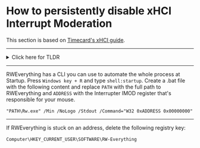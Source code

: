 # How to persistently disable xHCI Interrupt Moderation

This section is based on [Timecard's xHCI guide](https://github.com/djdallmann/GamingPCSetup/tree/master/CONTENT/RESEARCH/PERIPHERALS#q-can-you-define-the-interrupt-moderation-rate-for-usb-controllers-do-different-versions-of-windows-have-different-default-values).

---

<details>
<summary>Click here for TLDR</summary>
</br>

![](runtime%20base.PNG)
![](runtime%20register%20space%20offset.PNG)
![](interrupters.PNG)
![](structural%20parameters.PNG)
![](interrupter.PNG)
![](imod%20register.PNG)

Press `Windows key + R`, type `devmgmt.msc`, press `Enter`, right-click the xHCI controller, click `Properties` and navigate to `Resources`.

![](1.png)

Open RWEverything. Add the `Runtime Register Space Offset` (0x18) to your `Capability Base address` and enter the result in the address field. Add the value in the upper left field (HEX) to your `Capability Base address`. This is your `Runtime Base` address.

![](2.png)

Add the `Interrupt Moderation Register` offset (0x24) to your `Runtime Base` address. This is the address of the IMOD register of the first interrupter.

![](3.png)

The interrupter you're looking for may not always be on the first page. There can be up to 1024 interrupters; however, typically, there are less than 100. The exact count is determined by the value stored at bits 18 to 8 in the `HCSPARAMS1` register (`Capability base address` + 0x4).

To test whether it's the correct location, set the IMOD Interval (last 4 values) to `FA00` (62.5 Hz).

The red number in the top left of the table is a decimal. Convert it to a hexadecimal before adding it to your address.

Alternatively, you can use [this script](https://gist.github.com/deaglebullet/4305266f2c4385457279c862c1eb846b) to automate everything.

</details>

---

RWEverything has a CLI you can use to automate the whole process at Startup. Press `Windows key + R` and type `shell:startup`. Create a .bat file with the following content and replace `PATH` with the full path to RWEverything and `ADDRESS` with the Interrupter IMOD register that's responsible for your mouse.

```
"PATH\Rw.exe" /Min /NoLogo /Stdout /Command="W32 0xADDRESS 0x00000000"
```

---

If RWEverything is stuck on an address, delete the following registry key:

```
Computer\HKEY_CURRENT_USER\SOFTWARE\RW-Everything
```
